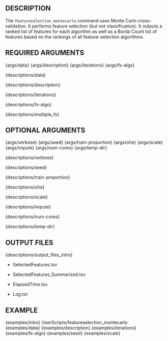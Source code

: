 ## DESCRIPTION

The `featureselection_montecarlo` command uses Monte Carlo cross-validation. It performs feature selection (but not classification). It outputs a ranked list of features for each algorithm as well as a Borda Count list of features based on the rankings of all feature-selection algorithms.

## REQUIRED ARGUMENTS

{args/data}
{args/description}
{args/iterations}
{args/fs-algo}

{descriptions/data}

{descriptions/description}

{descriptions/iterations}

{descriptions/fs-algo}

{descriptions/multiple_fs}

## OPTIONAL ARGUMENTS

{args/verbose}
{args/seed}
{args/train-proportion}
{args/ohe}
{args/scale}
{args/impute}
{args/num-cores}
{args/temp-dir}

{descriptions/verbose}

{descriptions/seed}

{descriptions/train-proportion}

{descriptions/ohe}

{descriptions/scale}

{descriptions/impute}

{descriptions/num-cores}

{descriptions/temp-dir}

## OUTPUT FILES

{descriptions/output_files_intro}

* SelectedFeatures.tsv

* SelectedFeatures_Summarized.tsv

* ElapsedTime.tsv

* Log.txt

## EXAMPLE

{examples/intro}
      UserScripts/featureselection_montecarlo \
{examples/data}
{examples/description}
{examples/iterations}
{examples/fs-algo}
{examples/seed}
{examples/scale}
